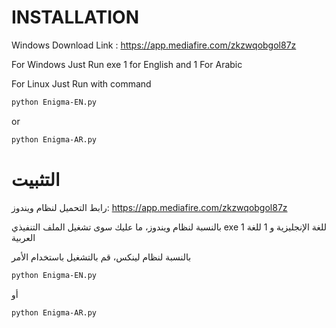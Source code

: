 # INSTALLATION

Windows Download Link : https://app.mediafire.com/zkzwqobgol87z

For Windows Just Run exe 1 for English and 1 For Arabic

For Linux Just Run with command

```bash
python Enigma-EN.py
```

or

```bash
python Enigma-AR.py
```

# التثبيت

رابط التحميل لنظام ويندوز: https://app.mediafire.com/zkzwqobgol87z

بالنسبة لنظام ويندوز، ما عليك سوى تشغيل الملف التنفيذي exe 1 للغة الإنجليزية و 1 للغة العربية

بالنسبة لنظام لينكس، قم بالتشغيل باستخدام الأمر

```bash
python Enigma-EN.py
```

أو

```bash
python Enigma-AR.py
```
